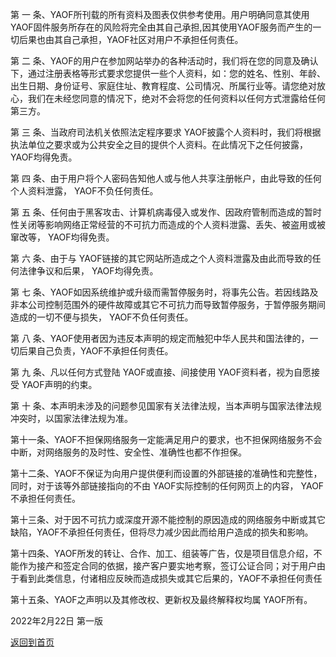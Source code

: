 第 一 条、YAOF所刊载的所有资料及图表仅供参考使用。用户明确同意其使用YAOF固件服务所存在的风险将完全由其自己承担,因其使用YAOF服务而产生的一切后果也由其自己承担，YAOF社区对用户不承担任何责任。
    
第 二 条、YAOF的用户在参加网站举办的各种活动时，我们将在您的同意及确认下，通过注册表格等形式要求您提供一些个人资料，如：您的姓名、性别、年龄、出生日期、身份证号、家庭住址、教育程度、公司情况、所属行业等。请您绝对放心，我们在未经您同意的情况下，绝对不会将您的任何资料以任何方式泄露给任何第三方。

第 三 条、当政府司法机关依照法定程序要求 YAOF披露个人资料时，我们将根据执法单位之要求或为公共安全之目的提供个人资料。在此情况下之任何披露， YAOF均得免责。

第 四 条、由于用户将个人密码告知他人或与他人共享注册帐户，由此导致的任何个人资料泄露， YAOF不负任何责任。

第 五 条、任何由于黑客攻击、计算机病毒侵入或发作、因政府管制而造成的暂时性关闭等影响网络正常经营的不可抗力而造成的个人资料泄露、丢失、被盗用或被窜改等， YAOF均得免责。

第 六 条、由于与 YAOF链接的其它网站所造成之个人资料泄露及由此而导致的任何法律争议和后果， YAOF均得免责。

第 七 条、YAOF如因系统维护或升级而需暂停服务时，将事先公告。若因线路及非本公司控制范围外的硬件故障或其它不可抗力而导致暂停服务，于暂停服务期间造成的一切不便与损失， YAOF不负任何责任。

第 八 条、YAOF使用者因为违反本声明的规定而触犯中华人民共和国法律的，一切后果自己负责，YAOF不承担任何责任。

第 九 条、凡以任何方式登陆 YAOF或直接、间接使用 YAOF资料者，视为自愿接受 YAOF声明的约束。

第 十 条、本声明未涉及的问题参见国家有关法律法规，当本声明与国家法律法规冲突时，以国家法律法规为准。

第十一条、YAOF不担保网络服务一定能满足用户的要求，也不担保网络服务不会中断，对网络服务的及时性、安全性、准确性也都不作担保。

第十二条、YAOF不保证为向用户提供便利而设置的外部链接的准确性和完整性，同时，对于该等外部链接指向的不由 YAOF实际控制的任何网页上的内容， YAOF不承担任何责任。

第十三条、对于因不可抗力或深度开源不能控制的原因造成的网络服务中断或其它缺陷，YAOF不承担任何责任，但将尽力减少因此而给用户造成的损失和影响。

第十四条、YAOF所发的转让、合作、加工、组装等广告，仅是项目信息介绍，不能作为接产和签定合同的依据，接产客户要实地考察，签订公证合同；对于用户由于看到此类信息，付诸相应反映而造成损失或其它后果的，YAOF不承担任何责任

第十五条、YAOF之声明以及其修改权、更新权及最终解释权均属 YAOF所有。

2022年2月22日 第一版

[返回到首页](http://www.yaof.org/)
